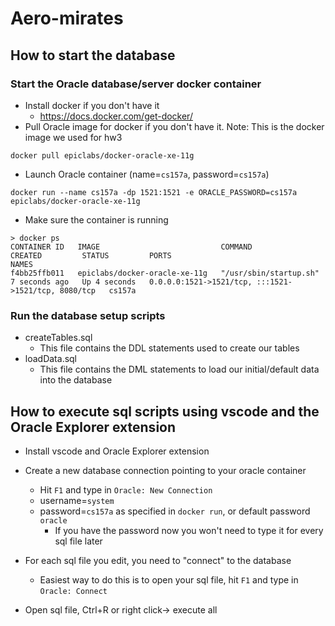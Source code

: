 # Aero-mirates

## How to start the database
### Start the Oracle database/server docker container
- Install docker if you don't have it
  - https://docs.docker.com/get-docker/
- Pull Oracle image for docker if you don't have it.  Note: This is the docker image we used for hw3
```
docker pull epiclabs/docker-oracle-xe-11g
```
- Launch Oracle container (name=`cs157a`, password=`cs157a`)
```
docker run --name cs157a -dp 1521:1521 -e ORACLE_PASSWORD=cs157a epiclabs/docker-oracle-xe-11g
```
- Make sure the container is running
```
> docker ps
CONTAINER ID   IMAGE                           COMMAND                  CREATED         STATUS         PORTS                                                 NAMES
f4bb25ffb011   epiclabs/docker-oracle-xe-11g   "/usr/sbin/startup.sh"   7 seconds ago   Up 4 seconds   0.0.0.0:1521->1521/tcp, :::1521->1521/tcp, 8080/tcp   cs157a
```
### Run the database setup scripts
- createTables.sql
    - This file contains the DDL statements used to create our tables
- loadData.sql
    - This file contains the DML statements to load our initial/default data into the database

## How to execute sql scripts using vscode and the Oracle Explorer extension
- Install vscode and Oracle Explorer extension
- Create a new database connection pointing to your oracle container
    - Hit `F1` and type in `Oracle: New Connection`
    - username=`system`
    - password=`cs157a` as specified in `docker run`, or default password `oracle`
        - If you have the password now you won't need to type it for every sql file later
- For each sql file you edit, you need to "connect" to the database
    - Easiest way to do this is to open your sql file, hit `F1` and type in `Oracle: Connect`

- Open sql file, Ctrl+R or right click-> execute all
